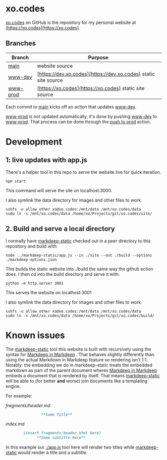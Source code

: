 # xo.codes

[xo.codes](https://github.com/xoorath/xo.codes) on GitHub is the repository for
my personal website at [https://xo.codes](https://xo.codes).

## Branches

| Branch                                                         | Purpose                                                         |
|----------------------------------------------------------------|-----------------------------------------------------------------|
| [main](https://github.com/xoorath/xo.codes/tree/main)          | website source                                                  |
| [www-dev](https://github.com/xoorath/xo.codes/tree/www-dev)    | [https://dev.xo.codes](https://dev.xo.codes) static site source |
| [www-prod](https://github.com/xoorath/xo.codes/tree/www-prod)  | [https://xo.codes](https://xo.codes) static site source         |

Each commit to [main](https://github.com/xoorath/xo.codes/tree/main) kicks off
an action that updates
[www-dev](https://github.com/xoorath/xo.codes/tree/www-dev).

[www-prod](https://github.com/xoorath/xo.codes/tree/www-prod)
is not updated automatically, it's done by pushing
[www-dev](https://github.com/xoorath/xo.codes/tree/www-dev) to
[www-prod](https://github.com/xoorath/xo.codes/tree/www-prod). 
That process can be done through the
[push to prod](https://github.com/xoorath/xo.codes/actions/workflows/push-to-prod.yaml)
action.

# Development

## 1: live updates with app.js

There's a helper tool in this repo to serve the website live for quick iteration.

```
npm start
```

This command will serve the site on localhost:3000.

I also symlink the data directory for images and other files to work.

```
sshfs -o allow_other xo@xo.codes:/mnt/data /mnt/xo.codes/data
sudo ln -s /mnt/xo.codes/data /home/xo/Projects/git/xo.codes/site/
```

## 2. Build and serve a local directory 

I normally have [markdeep-static](https://github.com/xoorath/markdeep-static)
checked out in a peer directory to this repository and build with:

`node ../markdeep-static/app.js --in ./site --out ./build --options ./markdeep-options.json`

This builds the static website into ./build the same way the github action does.
I then cd into the build directory and serve it with:

```
python -m http.server 3001
```

This serves the website on localhost:3001

I also symlink the data directory for images and other files to work.

```
sshfs -o allow_other xo@xo.codes:/mnt/data /mnt/xo.codes/data
sudo ln -s /mnt/xo.codes/data /home/xo/Projects/git/xo.codes/build/
```

# Known issues

The [markdeep-static](https://github.com/xoorath/markdeep-static) tool this
website is built with recursively using the syntax for 
[Markdeep in Markdeep](https://casual-effects.com/markdeep/features.md.html#embeddingdocuments/markdeepiniframe)
. That behaves slightly differently than using the actual Markdown in Markdeep
feature so rendering isn't 1:1. Notably: the embedding we do in markdeep-static
treats the embedded markdown as part of the parent document wheres
[Markdeep in Markdeep](https://casual-effects.com/markdeep/features.md.html#embeddingdocuments/markdeepiniframe)
embeds a document that is rendered by itself. That means
[markdeep-static](https://github.com/xoorath/markdeep-static) will be able to
(for better **and** worse) join documents like a templating engine.

For example:

*fragments/header.md*
```.md
              	**Some Title**
```

*index.md*
```.md
      	(insert fragments/header.html here)
              **Some subtitle here**
```

In this example our [./app.js](./app.js) tool here will render two titles while
[markdeep-static](https://github.com/xoorath/markdeep-static) would render a
title and a subtitle.